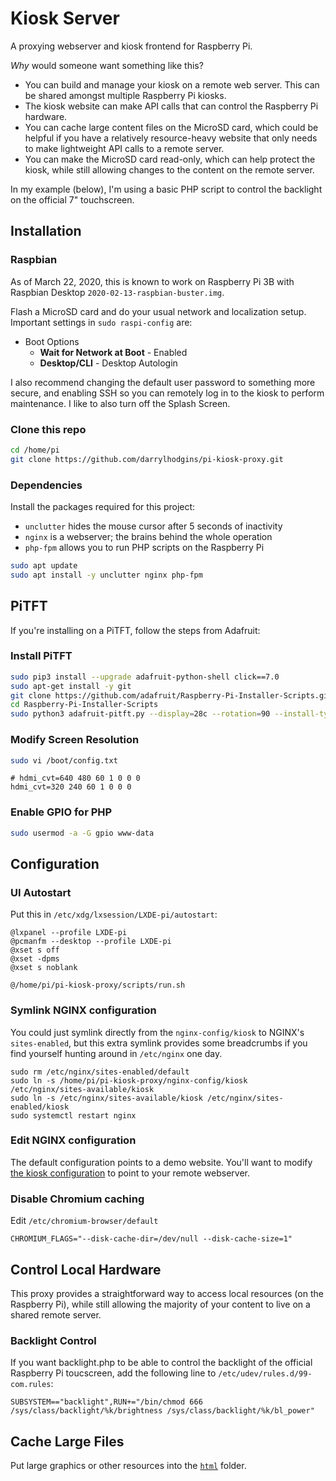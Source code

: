 # Kiosk Server

A proxying webserver and kiosk frontend for Raspberry Pi.

_Why_ would someone want something like this?

* You can build and manage your kiosk on a remote web server.  This can be shared amongst multiple Raspberry Pi kiosks.
* The kiosk website can make API calls that can control the Raspberry Pi hardware.
* You can cache large content files on the MicroSD card, which could be helpful if you have a relatively resource-heavy website that only needs to make lightweight API calls to a remote server.
* You can make the MicroSD card read-only, which can help protect the kiosk, while still allowing changes to the content on the remote server.

In my example (below), I'm using a basic PHP script to control the backlight on the official 7" touchscreen.

## Installation

### Raspbian

As of March 22, 2020, this is known to work on Raspberry Pi 3B with Raspbian Desktop `2020-02-13-raspbian-buster.img`.

Flash a MicroSD card and do your usual network and localization setup.  Important settings in `sudo raspi-config` are:

* Boot Options
    * **Wait for Network at Boot** - Enabled
    * **Desktop/CLI** - Desktop Autologin 

I also recommend changing the default user password to something more secure, and enabling SSH so you can remotely log in to the kiosk to perform maintenance.  I like to also turn off the Splash Screen.

### Clone this repo

```bash
cd /home/pi
git clone https://github.com/darrylhodgins/pi-kiosk-proxy.git
```

### Dependencies

Install the packages required for this project:

* `unclutter` hides the mouse cursor after 5 seconds of inactivity
* `nginx` is a webserver; the brains behind the whole operation
* `php-fpm` allows you to run PHP scripts on the Raspberry Pi

```bash
sudo apt update
sudo apt install -y unclutter nginx php-fpm
```

## PiTFT

If you're installing on a PiTFT, follow the steps from Adafruit:

### Install PiTFT

```bash
sudo pip3 install --upgrade adafruit-python-shell click==7.0
sudo apt-get install -y git
git clone https://github.com/adafruit/Raspberry-Pi-Installer-Scripts.git
cd Raspberry-Pi-Installer-Scripts
sudo python3 adafruit-pitft.py --display=28c --rotation=90 --install-type=fbcp
```

### Modify Screen Resolution

```bash
sudo vi /boot/config.txt
```

```
# hdmi_cvt=640 480 60 1 0 0 0
hdmi_cvt=320 240 60 1 0 0 0
```

### Enable GPIO for PHP

```bash
sudo usermod -a -G gpio www-data
```

## Configuration

### UI Autostart

Put this in `/etc/xdg/lxsession/LXDE-pi/autostart`:

```
@lxpanel --profile LXDE-pi
@pcmanfm --desktop --profile LXDE-pi
@xset s off
@xset -dpms
@xset s noblank

@/home/pi/pi-kiosk-proxy/scripts/run.sh
```

### Symlink NGINX configuration

You could just symlink directly from the `nginx-config/kiosk` to NGINX's `sites-enabled`, but this extra symlink provides some breadcrumbs if you find yourself hunting around in `/etc/nginx` one day.

```
sudo rm /etc/nginx/sites-enabled/default
sudo ln -s /home/pi/pi-kiosk-proxy/nginx-config/kiosk /etc/nginx/sites-available/kiosk
sudo ln -s /etc/nginx/sites-available/kiosk /etc/nginx/sites-enabled/kiosk
sudo systemctl restart nginx
```

### Edit NGINX configuration

The default configuration points to a demo website.  You'll want to modify [the kiosk configuration](./nginx-config/kiosk) to point to your remote webserver.

### Disable Chromium caching

Edit `/etc/chromium-browser/default`

```
CHROMIUM_FLAGS="--disk-cache-dir=/dev/null --disk-cache-size=1"
```

## Control Local Hardware

This proxy provides a straightforward way to access local resources (on the Raspberry Pi), while still allowing the majority of your content to live on a shared remote server.

### Backlight Control

If you want backlight.php to be able to control the backlight of the official Raspberry Pi toucscreen, add the following line to `/etc/udev/rules.d/99-com.rules`:

```
SUBSYSTEM=="backlight",RUN+="/bin/chmod 666 /sys/class/backlight/%k/brightness /sys/class/backlight/%k/bl_power"
```

## Cache Large Files

Put large graphics or other resources into the [`html`](./html) folder.
